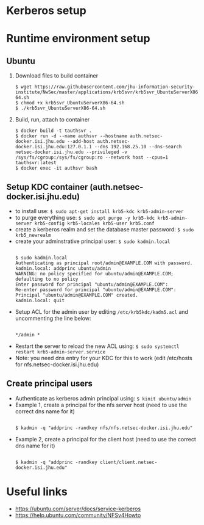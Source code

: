 # Kerberos setup

# Runtime environment setup
## Ubuntu
1. Download files to build container
    ```
    $ wget https://raw.githubusercontent.com/jhu-information-security-institute/NwSec/master/applications/krb5svr/krb5svr_UbuntuServerX86-64.sh
    $ chmod +x krb5svr_UbuntuServerX86-64.sh
    $ ./krb5svr_UbuntuServerX86-64.sh
    ```
1. Build, run, attach to container
    ```
    $ docker build -t tauthsvr .
    $ docker run -d --name authsvr --hostname auth.netsec-docker.isi.jhu.edu --add-host auth.netsec-docker.isi.jhu.edu:127.0.1.1 --dns 192.168.25.10 --dns-search netsec-docker.isi.jhu.edu --privileged -v /sys/fs/cgroup:/sys/fs/cgroup:ro --network host --cpus=1 tauthsvr:latest
    $ docker exec -it authsvr bash 
    ```

## Setup KDC container (auth.netsec-docker.isi.jhu.edu)
* to install use: `$ sudo apt-get install krb5-kdc krb5-admin-server`
* to purge everything use: `$ sudo apt purge -y krb5-kdc krb5-admin-server krb5-config krb5-locales krb5-user krb5.conf`
* create a kerberos realm and set the database master password: `$ sudo krb5_newrealm`
* create your adminstrative principal user: `$ sudo kadmin.local`
  <pre><code>
  $ sudo kadmin.local
  Authenticating as principal root/admin@EXAMPLE.COM with password.
  kadmin.local: addprinc ubuntu/admin
  WARNING: no policy specified for ubuntu/admin@EXAMPLE.COM; defaulting to no policy
  Enter password for principal "ubuntu/admin@EXAMPLE.COM":
  Re-enter password for principal "ubuntu/admin@EXAMPLE.COM":
  Principal "ubuntu/admin@EXAMPLE.COM" created.
  kadmin.local: quit
  </code></pre>
* Setup ACL for the admin user by editing `/etc/krb5kdc/kadm5.acl` and uncommenting the line below:
  <pre><code>
  */admin *
  </code></pre>
* Restart the server to reload the new ACL using: `$ sudo systemctl restart krb5-admin-server.service`
* Note: you need dns entry for your KDC for this to work (edit /etc/hosts for nfs.netsec-docker.isi.jhu.edu)

## Create principal users
* Authenticate as kerberos admin principal using: `$ kinit ubuntu/admin`
* Example 1, create a principal for the nfs server host (need to use the correct dns name for it)
  <pre><code>
  $ kadmin -q "addprinc -randkey nfs/nfs.netsec-docker.isi.jhu.edu"
  </code></pre>
* Example 2, create a principal for the client host (need to use the correct dns name for it)
  <pre><code>
  $ kadmin -q "addprinc -randkey client/client.netsec-docker.isi.jhu.edu"
  </code></pre>

# Useful links
* https://ubuntu.com/server/docs/service-kerberos
* https://help.ubuntu.com/community/NFSv4Howto
